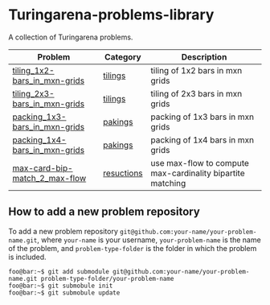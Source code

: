 # Turingarena-problems-library
A collection of Turingarena problems.

Problem | Category | Description
--- | --- | ---
[tiling_1x2-bars_in_mxn-grids](https://github.com/romeorizzi/tiling_1x2-bars_in_mxn-grids) | [tilings](https://github.com/maxrossi91/Turingarena-problems-library/tiling) | tiling of 1x2 bars in mxn grids
[tiling_2x3-bars_in_mxn-grids](https://github.com/romeorizzi/tiling_2x3-bars_in_mxn-grids) | [tilings](https://github.com/maxrossi91/Turingarena-problems-library/tiling) | tiling of 2x3 bars in mxn grids
[packing_1x3-bars_in_mxn-grids](https://github.com/romeorizzi/packing_1x3-bars_in_mxn-grids) | [pakings](https://github.com/maxrossi91/Turingarena-problems-library/pakings) | packing of 1x3 bars in mxn grids
[packing_1x4-bars_in_mxn-grids](https://github.com/romeorizzi/packing_1x4-bars_in_mxn-grids) | [pakings](https://github.com/maxrossi91/Turingarena-problems-library/packings) | packing of 1x4 bars in mxn grids
[max-card-bip-match_2_max-flow](https://github.com/romeorizzi/max-card-bip-match_2_max-flow) | [resuctions](https://github.com/maxrossi91/Turingarena-problems-library/reductions) | use max-flow to compute max-cardinality bipartite matching
## How to add a new problem repository

To add a new problem repository `git@github.com:your-name/your-problem-name.git`, where `your-name` is your username, `your-problem-name` is the name of the problem, and `problem-type-folder` is the folder in which the problem is included.

```console
foo@bar:~$ git add submodule git@github.com:your-name/your-problem-name.git problem-type-folder/your-problem-name
foo@bar:~$ git submobule init
foo@bar:~$ git submobule update
```
